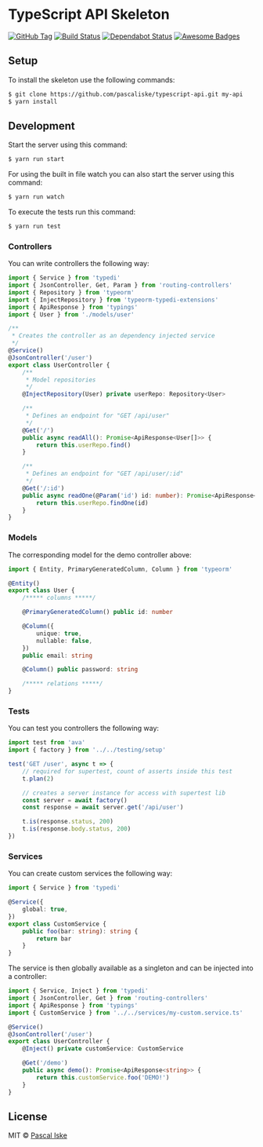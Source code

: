 # TypeScript API Skeleton

[![GitHub Tag](https://img.shields.io/github/tag/pascaliske/typescript-api.svg?style=flat-square)](https://github.com/pascaliske/typescript-api) [![Build Status](https://img.shields.io/github/workflow/status/pascaliske/typescript-api/Test%20package/master?label=test&style=flat-square)](https://github.com/pascaliske/typescript-api/actions) [![Dependabot Status](https://api.dependabot.com/badges/status?host=github&repo=pascaliske/typescript-api)](https://dependabot.com) [![Awesome Badges](https://img.shields.io/badge/badges-awesome-green.svg?style=flat-square)](https://github.com/Naereen/badges)

## Setup

To install the skeleton use the following commands:

```bash
$ git clone https://github.com/pascaliske/typescript-api.git my-api
$ yarn install
```

## Development

Start the server using this command:

```bash
$ yarn run start
```

For using the built in file watch you can also start the server using this command:

```bash
$ yarn run watch
```

To execute the tests run this command:

```bash
$ yarn run test
```

### Controllers

You can write controllers the following way:

```typescript
import { Service } from 'typedi'
import { JsonController, Get, Param } from 'routing-controllers'
import { Repository } from 'typeorm'
import { InjectRepository } from 'typeorm-typedi-extensions'
import { ApiResponse } from 'typings'
import { User } from './models/user'

/**
 * Creates the controller as an dependency injected service
 */
@Service()
@JsonController('/user')
export class UserController {
    /**
     * Model repositories
     */
    @InjectRepository(User) private userRepo: Repository<User>

    /**
     * Defines an endpoint for "GET /api/user"
     */
    @Get('/')
    public async readAll(): Promise<ApiResponse<User[]>> {
        return this.userRepo.find()
    }

    /**
     * Defines an endpoint for "GET /api/user/:id"
     */
    @Get('/:id')
    public async readOne(@Param('id') id: number): Promise<ApiResponse<User>> {
        return this.userRepo.findOne(id)
    }
}
```

### Models

The corresponding model for the demo controller above:

```typescript
import { Entity, PrimaryGeneratedColumn, Column } from 'typeorm'

@Entity()
export class User {
    /***** columns *****/

    @PrimaryGeneratedColumn() public id: number

    @Column({
        unique: true,
        nullable: false,
    })
    public email: string

    @Column() public password: string

    /***** relations *****/
}
```

### Tests

You can test you controllers the following way:

```typescript
import test from 'ava'
import { factory } from '../../testing/setup'

test('GET /user', async t => {
    // required for supertest, count of asserts inside this test
    t.plan(2)

    // creates a server instance for access with supertest lib
    const server = await factory()
    const response = await server.get('/api/user')

    t.is(response.status, 200)
    t.is(response.body.status, 200)
})
```

### Services

You can create custom services the following way:

```typescript
import { Service } from 'typedi'

@Service({
    global: true,
})
export class CustomService {
    public foo(bar: string): string {
        return bar
    }
}
```

The service is then globally available as a singleton and can be injected into a controller:

```typescript
import { Service, Inject } from 'typedi'
import { JsonController, Get } from 'routing-controllers'
import { ApiResponse } from 'typings'
import { CustomService } from '../../services/my-custom.service.ts'

@Service()
@JsonController('/user')
export class UserController {
    @Inject() private customService: CustomService

    @Get('/demo')
    public async demo(): Promise<ApiResponse<string>> {
        return this.customService.foo('DEMO!')
    }
}
```

## License

MIT © [Pascal Iske](https://pascaliske.dev)
